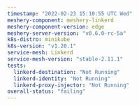 ```yaml
---
timestamp: "2022-02-23 15:10:55 UTC Wed"
meshery-component: meshery-linkerd
meshery-component-version: edge
meshery-server-version: "v0.6.0-rc-5a"
k8s-distro: minikube
k8s-version: "v1.20.1"
service-mesh: Linkerd
service-mesh-version: "stable-2.11.1"
tests:
  linkerd-destination: "Not Running"
  linkerd-identity: "Not Running"
  linkerd-proxy-injector: "Not Running"
overall-status: "failing"
---
```

